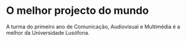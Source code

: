 # O melhor projecto do mundo

A turma do primeiro ano de Comunicação, Audiovisual e Multimédia é a melhor da Universidade Lusófona.
